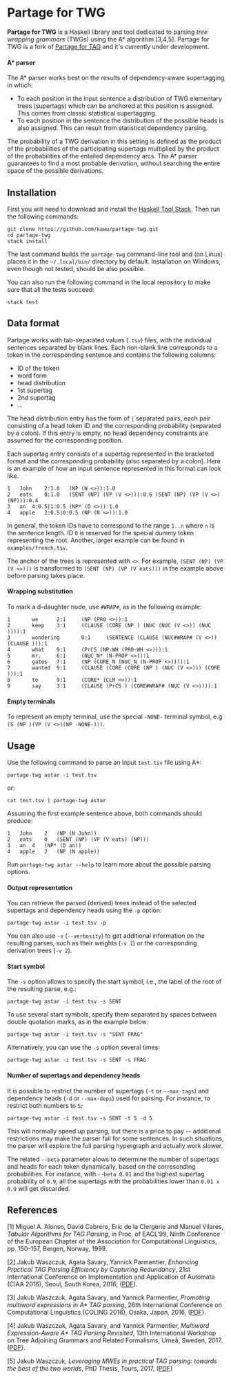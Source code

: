 Partage for TWG
===============

**Partage for TWG** is a Haskell library and tool dedicated to parsing *tree
wrapping grammars* (TWGs) using the A\* algorithm [3,4,5].  Partage for TWG is a
fork of [Partage for TAG](https://github.com/kawu/partage) and it's currently
under development.

<!---
It implements two kinds of parsers -\- an Earley-style, bottom-up parser [1]
with special focus on structure (and, hence, computation) sharing [2], and an
A\* parser [3,4,5].
-->
    
<!---
[![Build Status](https://travis-ci.org/kawu/partage.svg?branch=master)](https://travis-ci.org/kawu/partage)
-->

<!---
#### Earley-style parser

The Earley-style parser implements two flavors of grammar compression:

  * Subtrees common to different elementary trees are shared.  The input TAG is
    in fact transformed into an equivalent directed acyclic graph (DAG).
  * Flat production grammar rules representing the individual parts of the DAG
    are compressed into an FSA.  The default choice is a prefix-tree
    compression, although other forms of compression are also possible (e.g.,
    minimal FSA).
-->

#### A\* parser

The A\* parser works best on the results of dependency-aware supertagging in
which:

  * To each position in the input sentence a distribution of TWG elementary
    trees (supertags) which can be anchored at this position is assigned.  This
    comes from classic statistical supertagging.
  * To each position in the sentence the distribution of the possible heads is
    also assigned.  This can result from statistical dependency parsing.

The probability of a TWG derivation in this setting is defined as the product
of the probabilities of the participating supertags multiplied by the product
of the probabilities of the entailed dependency arcs.  The A\* parser
guarantees to find a most probable derivation, without searching the entire
space of the possible derivations.

<!---
Grammar compression is also used in the A\* parser, but to a very limited
extent.
-->

<!---
##### Correctness

Some correctness-related properties (notably, monotonicity) of the A\* parser
are verified using the [Coq][coq] proof assistant.  See the
[proofs](proofs#proofs) subfolder for more details.
-->


Installation
------------

First you will need to download and install the [Haskell Tool Stack][stack].
Then run the following commands:

    git clone https://github.com/kawu/partage-twg.git
    cd partage-twg
    stack install

The last command builds the `partage-twg` command-line tool and (on Linux)
places it in the `~/.local/bin/` directory by default. Installation on Windows,
even though not tested, should be also possible.

You can also run the following command in the local repository to make sure
that all the tests succeed:

    stack test


Data format
-----------

Partage works with tab-separated values (`.tsv`) files, with the individual
sentences separated by blank lines. Each non-blank line corresponds to a token
in the corresponding sentence and contains the following columns:

  * ID of the token
  * word form
  * head distribution
  * 1st supertag
  * 2nd supertag
  * ...

The head distribution entry has the form of `|` separated pairs, each pair consisting
of a head token ID and the corresponding probability (separated by a colon).
If this entry is empty, no head dependency constraints are assumed for the
corresponding position.

Each supertag entry consists of a supertag represented in the bracketed format
and the corresponding probability (also separated by a colon).  Here is an
example of how an input sentence represented in this format can look like.

```
1	John	2:1.0	(NP (N <>)):1.0
2	eats	0:1.0	(SENT (NP) (VP (V <>))):0.6	(SENT (NP) (VP (V <>) (NP))):0.4
3	an	4:0.5|1:0.5	(NP* (D <>)):1.0
4	apple	2:0.5|0:0.5	(NP (N <>)):1.0
```

In general, the token IDs have to correspond to the range `1..n` where `n` is
the sentence length.  ID `0` is reserved for the special dummy token
representing the root.  Another, larger example can be found in
`examples/french.tsv`.

The anchor of the trees is represented with `<>`.  For example, `(SENT (NP) (VP
(V <>)))` is transformed to `(SENT (NP) (VP (V eats)))` in the example above
before parsing takes place.

<!---
#### Adjunction vs. sister-adjunction

Auxiliary trees (which attach to other trees via adjunction) are represented by
marking the *foot* node with a star, e.g. `(VP (V <>)(VP* ))`.

Sister trees (which attach to other trees via sister-adjunction) are
represented by marking the *root* node with a star, e.g. `(NP* (D <>))`.
-->

#### Wrapping substitution

To mark a d-daughter node, use `#WRAP#`, as in the following example:
```
1       we      2:1     (NP (PRO <>)):1
2       keep    3:1     (CLAUSE (CORE (NP ) (NUC (NUC (V <>)) (NUC )))):1
3       wondering       0:1     (SENTENCE (CLAUSE (NUC#WRAP# (V <>)) (CLAUSE ))):1
4       what    9:1     (PrCS (NP-WH (PRO-WH <>))):1
5       mr.     6:1     (NUC_N* (N-PROP <>)):1
6       gates   7:1     (NP (CORE_N (NUC_N (N-PROP <>)))):1
7       wanted  9:1     (CLAUSE (CORE (CORE (NP ) (NUC (V <>))) (CORE ))):1
8       to      9:1     (CORE* (CLM <>)):1
9       say     3:1     (CLAUSE (PrCS ) (CORE#WRAP# (NUC (V <>)))):1
```

#### Empty terminals

To represent an empty terminal, use the special `-NONE-` terminal symbol, e.g
`(S (NP )(VP (V <>)(NP -NONE-)))`.


Usage
-----

Use the following command to parse an input `test.tsv` file using A\*:

    partage-twg astar -i test.tsv

or:

    cat test.tsv | partage-twg astar

Assuming the first example sentence above, both commands should produce:

```
1	John	2	(NP (N John))
2	eats	0	(SENT (NP) (VP (V eats) (NP)))
3	an	4	(NP* (D an))
4	apple	2	(NP (N apple))
```

Run `partage-twg astar --help` to learn more about the possible parsing options.

#### Output representation

You can retrieve the parsed (derived) trees instead of the selected supertags
and dependency heads using the `-p` option:

    partage-twg astar -i test.tsv -p

You can also use `-v` (`--verbosity`) to get additional information on the
resulting parses, such as their weights (`-v 1`) or the corresponding
derivation trees (`-v 2`).

#### Start symbol

The `-s` option allows to specify the start symbol, i.e., the label of the root
of the resulting parse, e.g.:

    partage-twg astar -i test.tsv -s SENT

To use several start symbols, specify them separated by spaces between double
quotation marks, as in the example below:

    partage-twg astar -i test.tsv -s "SENT FRAG"

Alternatively, you can use the `-s` option several times:

    partage-twg astar -i test.tsv -s SENT -s FRAG

#### Number of supertags and dependency heads

It is possible to restrict the number of supertags (`-t` or `--max-tags`) and
dependency heads (`-d` or `--max-deps`) used for parsing.  For instance, to
restrict both numbers to `5`:

    partage-twg astar -i test.tsv -s SENT -t 5 -d 5

This will normally speed up parsing, but there is a price to pay -- additional
restrictions may make the parser fail for some sentences.  In such situations,
the parser will explore the full parsing hypergraph and actually work slower.

The related `--beta` parameter alows to determine the number of supertags and
heads for each token dynamically, based on the corresonding probabilities.  For
instance, with `--beta 0.01` and the highest supertag probability of `0.9`, all
the supertags with the probabilities lower than `0.01 x 0.9` will get discarded.

<!---
#### Earley

In order to run the Earley-style parser instead of A\*, use:

    partage-twg earley -i test.tsv -s SENT

Note that the Earley-style parser ignores the dependency-related constraints
(third column of the input file).  It also requires that the start symbol(s) be
specified.   The output is also different, it consists of the set of parsed
trees.  For the example sentence above:

```
(SENT (NP (N John)) (VP (V eats) (NP (D an) (N apple))))
```

Run `partage-twg earley -\-help` to learn more about the possible parsing options.
-->


References
----------

[1] Miguel A. Alonso, David Cabrero, Eric de la Clergerie and Manuel
Vilares, *Tabular Algorithms for TAG Parsing*, in Proc. of EACL'99,
Ninth Conference of the European Chapter of the Association for
Computational Linguistics, pp. 150-157, Bergen, Norway, 1999.

[2] Jakub Waszczuk, Agata Savary, Yannick Parmentier, *Enhancing Practical TAG
Parsing Efficiency by Capturing Redundancy*, 21st International Conference on
Implementation and Application of Automata (CIAA 2016), Seoul, South Korea,
2016, ([PDF](https://hal.archives-ouvertes.fr/hal-01309598v2/document)).

[3] Jakub Waszczuk, Agata Savary, and Yannick Parmentier, *Promoting multiword
expressions in A\* TAG parsing*, 26th International Conference on Computational
Linguistics (COLING 2016), Osaka, Japan, 2016,
([PDF](https://aclweb.org/anthology/C/C16/C16-1042.pdf)).

[4] Jakub Waszczuk, Agata Savary, and Yannick Parmentier, *Multiword
Expression-Aware A\* TAG Parsing Revisited*, 13th International Workshop on
Tree Adjoining Grammars and Related Formalisms, Umeå, Sweden, 2017.
([PDF](http://www.aclweb.org/anthology/W17-6209)).

[5] Jakub Waszczuk, *Leveraging MWEs in practical TAG parsing: towards the best
of the two worlds*, PhD Thesis, Tours, 2017,
([PDF](http://www.applis.univ-tours.fr/theses/2017/jakub.waszczuk_6706.pdf))


[stack]: http://docs.haskellstack.org "Haskell Tool Stack"
[coq]: https://coq.inria.fr/ "Coq proof assistant"
